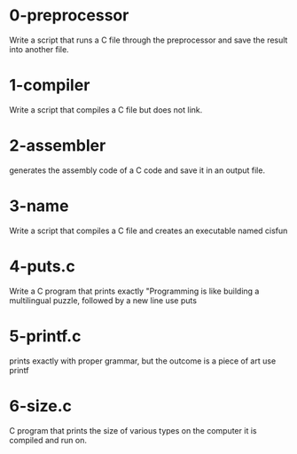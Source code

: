 # 0-preprocessor
Write a script that runs a C file through the preprocessor and save the result into another file.

# 1-compiler
Write a script that compiles a C file but does not link.

# 2-assembler
generates the assembly code of a C code and save it in an output file.

# 3-name
Write a script that compiles a C file and creates an executable named cisfun

# 4-puts.c
Write a C program that prints exactly "Programming is like building a multilingual puzzle, followed by a new line  use puts

# 5-printf.c
prints exactly with proper grammar, but the outcome is a piece of art use printf

# 6-size.c
C program that prints the size of various types on the computer it is compiled and run on.
